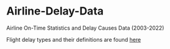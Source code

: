 # Airline-Delay-Data
Airline On-Time Statistics and Delay Causes Data (2003-2022)


Flight delay types and their definitions are found [here](https://www.bts.dot.gov/explore-topics-and-geography/topics/airline-time-performance-and-causes-flight-delays)

